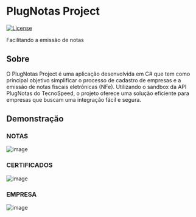 # PlugNotas Project

[![License](https://img.shields.io/badge/license-MIT-blue.svg)](LICENSE)

Facilitando a emissão de notas

## Sobre

O PlugNotas Project é uma aplicação desenvolvida em C# que tem como principal objetivo simplificar o processo de cadastro de empresas e a emissão de notas fiscais eletrônicas (NFe). Utilizando o sandbox da API PlugNotas do TecnoSpeed, o projeto oferece uma solução eficiente para empresas que buscam uma integração fácil e segura.

## Demonstração

### NOTAS 

![image](https://github.com/DadoNitz/ProjetoPlugNotas/assets/107090154/3ef1d72f-fa5f-4932-a289-ee8ae7fa7e09)

### CERTIFICADOS

![image](https://github.com/DadoNitz/ProjetoPlugNotas/assets/107090154/61a82ea6-bdca-4aff-aff3-36bee1479e52)

### EMPRESA

![image](https://github.com/DadoNitz/ProjetoPlugNotas/assets/107090154/77149ec5-fa8f-4aa9-8a90-4e1b362d7080)
